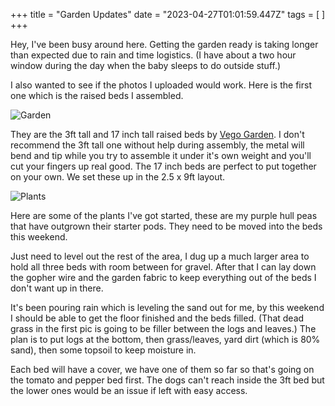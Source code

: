 +++
title = "Garden Updates"
date = "2023-04-27T01:01:59.447Z"
tags = [ ]
+++

Hey, I've been busy around here. Getting the garden ready is taking longer than expected due to rain and time logistics. (I have about a two hour window during the day when the baby sleeps to do outside stuff.)

I also wanted to see if the photos I uploaded would work. Here is the first one which is the raised beds I assembled. 

![Garden](/themes/hugo-bearblog2/images/garden2.jpeg)

They are the 3ft tall and 17 inch tall raised beds by [Vego Garden](https://vegogarden.com/). I don't recommend the 3ft tall one without help during assembly, the metal will bend and tip while you try to assemble it under it's own weight and you'll cut your fingers up real good. The 17 inch beds are perfect to put together on your own. We set these up in the 2.5 x 9ft layout.

![Plants](/themes/hugo-bearblog2/images/plants.jpeg)

Here are some of the plants I've got started, these are my purple hull peas that have outgrown their starter pods. They need to be moved into the beds this weekend. 

Just need to level out the rest of the area, I dug up a much larger area to hold all three beds with room between for gravel. After that I can lay down the gopher wire and the garden fabric to keep everything out of the beds I don't want up in there. 

It's been pouring rain which is leveling the sand out for me, by this weekend I should be able to get the floor finished and the beds filled. (That dead grass in the first pic is going to be filler between the logs and leaves.) The plan is to put logs at the bottom, then grass/leaves, yard dirt (which is 80% sand), then some topsoil to keep moisture in. 

Each bed will have a cover, we have one of them so far so that's going on the tomato and pepper bed first. The dogs can't reach inside the 3ft bed but the lower ones would be an issue if left with easy access. 